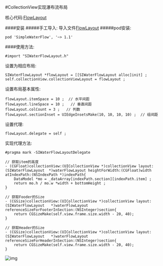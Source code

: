 #CollectionView实现瀑布流布局

核心代码:[FlowLayout](FlowLayout)

####安装
#####手工导入:
导入文件[FlowLayout](FlowLayout)
#####pod安装:
	
	pod 'SimpleWaterFlow', '~> 1.1'

####使用方法:

	
	#import "SIWaterFlowLayout.h"
	
设置为相应布局:
	
	SIWaterFlowLayout *flowLayout = [[SIWaterFlowLayout alloc]init] ;
	self.collectionView.collectionViewLayout = flowLayout ;
	
设置布局基本属性:
	
	flowLayout.itemSpace = 10 ;  // 水平间距
    flowLayout.lineSpace = 10 ;   // 垂直间距
    flowLayout.colCount = 3 ;   // 列数
    flowLayout.sectionInset = UIEdgeInsetsMake(10, 10, 10, 10) ;  // 组间距
    
设置代理:

	flowLayout.delegate = self ;
	
实现代理方法:

	#pragma mark -SIWaterFlowLayoutDelegate
	
	// 获取item的高度
	- (CGFloat)collectionView:(UICollectionView *)collectionView layout:(SIWaterFlowLayout 	*)waterFlowLayout heightForWidth:(CGFloat)width atIndexPath:(NSIndexPath *)indexPath{
    	DataModel *mo = _dataArray[indexPath.section][indexPath.item] ;
    	return mo.h / mo.w *width + bottomHeight ;
	}
	
	// 获取Fooder的Size
	- (CGSize)collectionView:(UICollectionView *)collectionView layout:(SIWaterFlowLayout 	*)waterFlowLayout referenceSizeForFooterInSection:(NSInteger)section{
    	return CGSizeMake(self.view.frame.size.width - 20, 40);
	}

	// 获取Header的Size
	- (CGSize)collectionView:(UICollectionView *)collectionView layout:(SIWaterFlowLayout 	*)waterFlowLayout referenceSizeForHeaderInSection:(NSInteger)section{
    	return CGSizeMake(self.view.frame.size.width - 20, 40);
	}


![img](screenshot.gif)